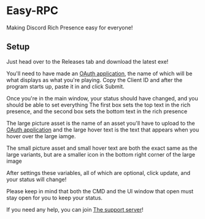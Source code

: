 # Easy-RPC
Making Discord Rich Presence easy for everyone!

## Setup
Just head over to the Releases tab and download the latest exe!

You'll need to have made an [OAuth application](https://discordapp.com/developers/applications/), the name of which will be what displays as what you're playing. Copy the Client ID and after the program starts up, paste it in and click Submit.

Once you're in the main window, your status should have changed, and you should be able to set everything
The first box sets the top text in the rich presence, and the second box sets the bottom text in the rich presence

The large picture asset is the name of an asset you'll have to upload to the [OAuth application](https://discordapp.com/developers/applications/) and the large hover text is the text that appears when you hover over the large iamge.

The small picture asset and small hover text are both the exact same as the large variants, but are a smaller icon in the bottom right corner of the large image

After settings these variables, all of which are optional, click update, and your status will change!

Please keep in mind that both the CMD and the UI window that open must stay open for you to keep your status.

If you need any help, you can join [The support server](https://discord.gg/eJhG4Tq)!
